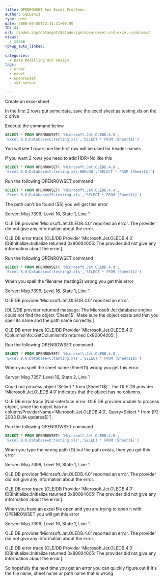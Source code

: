 ```yaml
---
title: OPENROWSET And Excel Problems
author: SQLDenis
type: post
date: 2008-06-05T23:11:31+00:00
ID: 44
url: /index.php/datamgmt/datadesign/openrowset-and-excel-problems/
views:
  - 13356
rp4wp_auto_linked:
  - 1
categories:
  - Data Modelling and Design
tags:
  - error
  - excel
  - openrowset
  - sql server

---
```

Create an excel sheet
  
In the first 2 rows put some data, save the excel sheet as testing.xls on the c drive
  
Execute the command below

```sql
SELECT * FROM OPENROWSET( 'Microsoft.Jet.OLEDB.4.0',
'Excel 8.0;Database=C:testing.xls','SELECT * FROM [Sheet1$]')
```

You will see 1 row since the first row will be used for header names
  
If you want 2 rows you need to add HDR=No like this

```sql
SELECT * FROM OPENROWSET( 'Microsoft.Jet.OLEDB.4.0',
'Excel 8.0;Database=C:testing.xls;HDR=NO','SELECT * FROM [Sheet1$]')
```

Run the following OPENROWSET command

```sql
SELECT * FROM OPENROWSET( 'Microsoft.Jet.OLEDB.4.0',
'Excel 8.0;Database=SS:testing.xls','SELECT * FROM [Sheet1$]')
```

The path can't be found (SS) you will get this error
  
Server: Msg 7399, Level 16, State 1, Line 1
  
OLE DB provider &#8216;Microsoft.Jet.OLEDB.4.0' reported an error. The provider did not give any information about the error.
  
OLE DB error trace [OLE/DB Provider &#8216;Microsoft.Jet.OLEDB.4.0' IDBInitialize::Initialize returned 0x80004005: The provider did not give any information about the error.].

Run the following OPENROWSET command

```sql
SELECT * FROM OPENROWSET( 'Microsoft.Jet.OLEDB.4.0',
'Excel 8.0;Database=C:testing2.xls','SELECT * FROM [Sheet1$]')
```

When you spell the filename (testing2) wrong you get this error
  
Server: Msg 7399, Level 16, State 1, Line 1
  
OLE DB provider &#8216;Microsoft.Jet.OLEDB.4.0' reported an error.
  
[OLE/DB provider returned message: The Microsoft Jet database engine could not find the object &#8216;Sheet1$'. Make sure the object exists and that you spell its name and the path name correctly.]
  
OLE DB error trace [OLE/DB Provider &#8216;Microsoft.Jet.OLEDB.4.0' IColumnsInfo::GetColumnsInfo returned 0x80004005: ].

Run the following OPENROWSET command

```sql
SELECT * FROM OPENROWSET( 'Microsoft.Jet.OLEDB.4.0',
'Excel 8.0;Database=C:testing.xls','SELECT * FROM [Sheet11$]')
```

When you spell the sheet name (Sheet11) wrong you get this error
  
Server: Msg 7357, Level 16, State 2, Line 1
  
Could not process object &#8216;Select * from [Sheet11$]'. The OLE DB provider &#8216;Microsoft.Jet.OLEDB.4.0&#8242; indicates that the object has no columns.
  
OLE DB error trace [Non-interface error: OLE DB provider unable to process object, since the object has no columnsProviderName='Microsoft.Jet.OLEDB.4.0&#8242;, Query=Select * from [P2 2003 DJIA updates$]'].

Run the following OPENROWSET command

```sql
SELECT * FROM OPENROWSET( 'Microsoft.Jet.OLEDB.4.0',
'Excel 8.0;Database=D:testing.xls','SELECT * FROM [Sheet1$]')
```

When you type the wrong path (D) but the path exists, then you get this error
  
Server: Msg 7399, Level 16, State 1, Line 1
  
OLE DB provider &#8216;Microsoft.Jet.OLEDB.4.0' reported an error. The provider did not give any information about the error.
  
OLE DB error trace [OLE/DB Provider &#8216;Microsoft.Jet.OLEDB.4.0' IDBInitialize::Initialize returned 0x80004005: The provider did not give any information about the error.].

When you have an excel file open and you are trying to open it with OPENROWSET you will get this error

Server: Msg 7399, Level 16, State 1, Line 1
  
OLE DB provider &#8216;Microsoft.Jet.OLEDB.4.0' reported an error. The provider did not give any information about the error.
  
OLE DB error trace [OLE/DB Provider &#8216;Microsoft.Jet.OLEDB.4.0' IDBInitialize::Initialize returned 0x80004005: The provider did not give any information about the error.].

So hopefully the next time you get an error you can quickly figure out if it's the file name, sheet name or path name that is wrong
